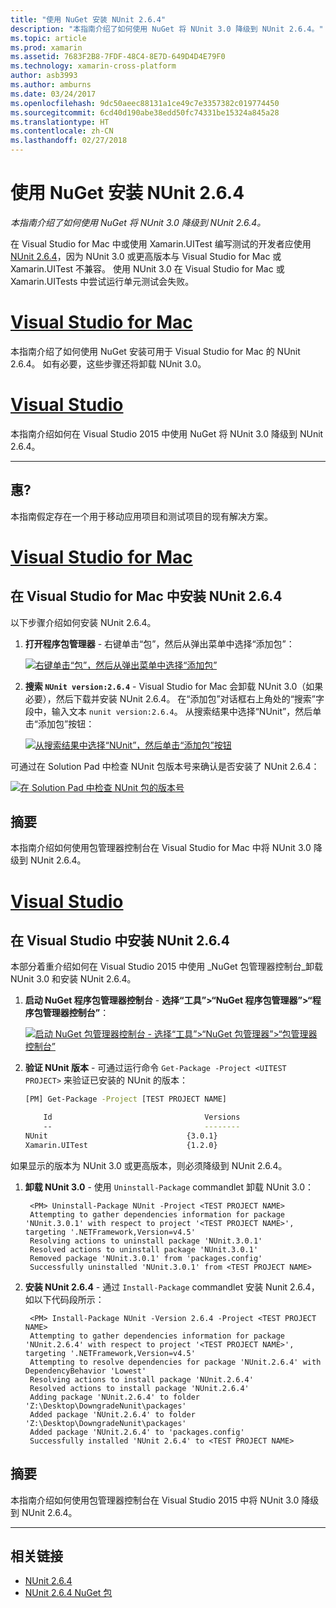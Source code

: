 ```yaml
---
title: "使用 NuGet 安装 NUnit 2.6.4"
description: "本指南介绍了如何使用 NuGet 将 NUnit 3.0 降级到 NUnit 2.6.4。"
ms.topic: article
ms.prod: xamarin
ms.assetid: 7683F2B8-7FDF-48C4-8E7D-649D4D4E79F0
ms.technology: xamarin-cross-platform
author: asb3993
ms.author: amburns
ms.date: 03/24/2017
ms.openlocfilehash: 9dc50aeec88131a1ce49c7e3357382c019774450
ms.sourcegitcommit: 6cd40d190abe38edd50fc74331be15324a845a28
ms.translationtype: HT
ms.contentlocale: zh-CN
ms.lasthandoff: 02/27/2018
---
```

# <a name="installing-nunit-264-using-nuget"></a>使用 NuGet 安装 NUnit 2.6.4

_本指南介绍了如何使用 NuGet 将 NUnit 3.0 降级到 NUnit 2.6.4。_

在 Visual Studio for Mac 中或使用 Xamarin.UITest 编写测试的开发者应使用 [NUnit 2.6.4](http://nunit.org/index.php?p=docHome&r=2.6.4)，因为 NUnit 3.0 或更高版本与 Visual Studio for Mac 或 Xamarin.UITest 不兼容。 使用 NUnit 3.0 在 Visual Studio for Mac 或 Xamarin.UITests 中尝试运行单元测试会失败。

# <a name="visual-studio-for-mactabvsmac"></a>[Visual Studio for Mac](#tab/vsmac)

本指南介绍了如何使用 NuGet 安装可用于 Visual Studio for Mac 的 NUnit 2.6.4。 如有必要，这些步骤还将卸载 NUnit 3.0。

# <a name="visual-studiotabvswin"></a>[Visual Studio](#tab/vswin)

本指南介绍如何在 Visual Studio 2015 中使用 NuGet 将 NUnit 3.0 降级到 NUnit 2.6.4。

-----

## <a name="requirements"></a>惠?

本指南假定存在一个用于移动应用项目和测试项目的现有解决方案。

# <a name="visual-studio-for-mactabvsmac"></a>[Visual Studio for Mac](#tab/vsmac)

## <a name="installing-nunit-264-in-visual-studio-for-mac"></a>在 Visual Studio for Mac 中安装 NUnit 2.6.4

以下步骤介绍如何安装 NUnit 2.6.4。


1. **打开程序包管理器** - 右键单击“包”，然后从弹出菜单中选择“添加包”：

    [![](installing-nunit-using-nuget-images/add-packages-xs.png "右键单击“包”，然后从弹出菜单中选择“添加包”")](installing-nunit-using-nuget-images/add-packages-xs.png)
    
1. **搜索 `NUnit version:2.6.4`** - Visual Studio for Mac 会卸载 NUnit 3.0（如果必要），然后下载并安装 NUnit 2.6.4。 在“添加包”对话框右上角处的“搜索”字段中，输入文本 `nunit version:2.6.4`。 从搜索结果中选择“NUnit”，然后单击“添加包”按钮：

    [![](installing-nunit-using-nuget-images/nunit-search-xs.png "从搜索结果中选择“NUnit”，然后单击“添加包”按钮")](installing-nunit-using-nuget-images/nunit-search-xs.png)


可通过在 Solution Pad 中检查 NUnit 包版本号来确认是否安装了 NUnit 2.6.4：

[![](installing-nunit-using-nuget-images/nunit-2-6-4-installed.png "在 Solution Pad 中检查 NUnit 包的版本号")](installing-nunit-using-nuget-images/nunit-2-6-4-installed.png)

## <a name="summary"></a>摘要

本指南介绍如何使用包管理器控制台在 Visual Studio for Mac 中将 NUnit 3.0 降级到 NUnit 2.6.4。


# <a name="visual-studiotabvswin"></a>[Visual Studio](#tab/vswin)

## <a name="installing-nunit-264-in-visual-studio"></a>在 Visual Studio 中安装 NUnit 2.6.4

本部分着重介绍如何在 Visual Studio 2015 中使用 _NuGet 包管理器控制台_卸载 NUnit 3.0 和安装 NUnit 2.6.4。


1. **启动 NuGet 程序包管理器控制台** -  **选择“工具”>“NuGet 程序包管理器”>“程序包管理器控制台”**：

    [![](installing-nunit-using-nuget-images/package-manager-console.png "启动 NuGet 包管理器控制台 - 选择“工具”>“NuGet 包管理器”>“包管理器控制台”")](installing-nunit-using-nuget-images/package-manager-console.png)
    
1. **验证 NUnit 版本** - 可通过运行命令 `Get-Package -Project <UITEST PROJECT>` 来验证已安装的 NUnit 的版本：

    ```bash
    [PM] Get-Package -Project [TEST PROJECT NAME]
    
        Id                                  Versions                                 ProjectName
        --                                  --------                                 -----------
    NUnit                               {3.0.1}                                  [TEST PROJECT NAME]
    Xamarin.UITest                      {1.2.0}                                  [TEST PROJECT NAME]
    ```

如果显示的版本为 NUnit 3.0 或更高版本，则必须降级到 NUnit 2.6.4。

1. **卸载 NUnit 3.0** - 使用 `Uninstall-Package` commandlet 卸载 NUnit 3.0：

        <PM> Uninstall-Package NUnit -Project <TEST PROJECT NAME>
        Attempting to gather dependencies information for package 'NUnit.3.0.1' with respect to project '<TEST PROJECT NAME>', targeting '.NETFramework,Version=v4.5'
        Resolving actions to uninstall package 'NUnit.3.0.1'
        Resolved actions to uninstall package 'NUnit.3.0.1'
        Removed package 'NUnit.3.0.1' from 'packages.config'
        Successfully uninstalled 'NUnit.3.0.1' from <TEST PROJECT NAME>

1. **安装 NUnit 2.6.4** - 通过 `Install-Package` commandlet 安装 Nunit 2.6.4，如以下代码段所示：

        <PM> Install-Package NUnit -Version 2.6.4 -Project <TEST PROJECT NAME>
        Attempting to gather dependencies information for package 'NUnit.2.6.4' with respect to project '<TEST PROJECT NAME>', targeting '.NETFramework,Version=v4.5'
        Attempting to resolve dependencies for package 'NUnit.2.6.4' with DependencyBehavior 'Lowest'
        Resolving actions to install package 'NUnit.2.6.4'
        Resolved actions to install package 'NUnit.2.6.4'
        Adding package 'NUnit.2.6.4' to folder 'Z:\Desktop\DowngradeNunit\packages'
        Added package 'NUnit.2.6.4' to folder 'Z:\Desktop\DowngradeNunit\packages'
        Added package 'NUnit.2.6.4' to 'packages.config'
        Successfully installed 'NUnit 2.6.4' to <TEST PROJECT NAME>
    
## <a name="summary"></a>摘要

本指南介绍如何使用包管理器控制台在 Visual Studio 2015 中将 NUnit 3.0 降级到 NUnit 2.6.4。

-----

## <a name="related-links"></a>相关链接

- [NUnit 2.6.4](http://nunit.org/index.php?p=docHome&r=2.6.4)
- [NUnit 2.6.4 NuGet 包](https://www.nuget.org/packages/NUnit/2.6.4)
